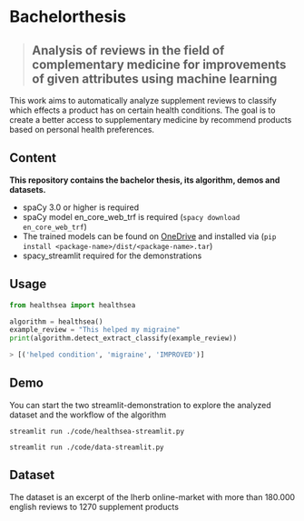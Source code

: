 # Bachelorthesis
> ## Analysis of reviews in the field of complementary medicine for improvements of given attributes using machine learning

This work aims to automatically analyze supplement reviews to classify which effects a product has on certain health conditions. The goal is to create a better access to supplementary medicine by recommend products based on personal health preferences.


## Content

**This repository contains the bachelor thesis, its algorithm, demos and datasets.**

- spaCy 3.0 or higher is required 
- spaCy model en_core_web_trf is required (```spacy download en_core_web_trf```)
- The trained models can be found on [OneDrive](https://1drv.ms/u/s!An0OhG3IMh2IjzI9skYrgznxs93J?e=1LrhGX) and installed via  (```pip install <package-name>/dist/<package-name>.tar```) 
- spacy_streamlit required for the demonstrations

## Usage

```python
from healthsea import healthsea

algorithm = healthsea()
example_review = "This helped my migraine"
print(algorithm.detect_extract_classify(example_review))

> [('helped condition', 'migraine', 'IMPROVED')]

```

## Demo
You can start the two streamlit-demonstration to explore the analyzed dataset and the workflow of the algorithm

```streamlit run ./code/healthsea-streamlit.py```

```streamlit run ./code/data-streamlit.py```

## Dataset

The dataset is an excerpt of the Iherb online-market with more than 180.000 english reviews to 1270 supplement products